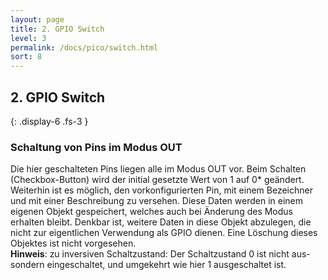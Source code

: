 ```yaml
---
layout: page
title: 2. GPIO Switch
level: 3
permalink: /docs/pico/switch.html
sort: 8
---
```



## 2. GPIO Switch
{: .display-6 .fs-3 }

### Schaltung von Pins im Modus OUT
Die hier geschalteten Pins liegen alle im Modus OUT vor. Beim Schalten (Checkbox-Button) wird der initial gesetzte Wert von 1 auf 0* geändert. Weiterhin ist es möglich, den vorkonfigurierten Pin, mit einem Bezeichner und mit einer Beschreibung zu versehen. Diese Daten werden in einem eigenen Objekt gespeichert, welches auch bei Änderung des Modus erhalten bleibt. Denkbar ist, weitere Daten in diese Objekt abzulegen, die nicht zur eigentlichen Verwendung als GPIO dienen. Eine Löschung dieses Objektes ist nicht vorgesehen.  
**Hinweis**: zu inversiven Schaltzustand: Der Schaltzustand 0 ist nicht aus- sondern eingeschaltet, und umgekehrt wie hier 1 ausgeschaltet ist.